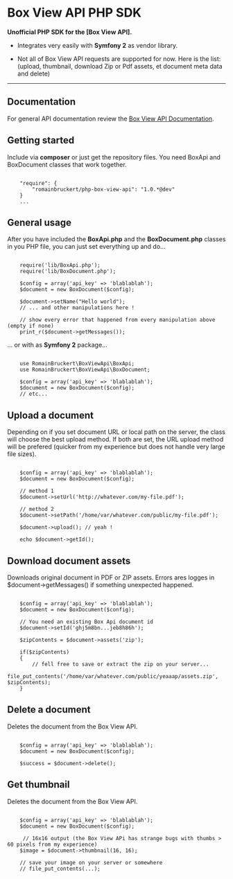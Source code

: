 Box View API PHP SDK
================
**Unofficial PHP SDK for the [Box View API].**

* Integrates very easily with **Symfony 2** as vendor library.

* Not all of Box View API requests are supported for now. Here is the list: (upload, thumbnail, download Zip or Pdf assets, et document meta data and delete)

- - -

Documentation
-------------
For general API documentation review the [Box View API Documentation](https://developers.box.com/view).


## Getting started

Include via **composer** or just get the repository files. You need BoxApi and BoxDocument classes that work together.

```

	"require": {
		"romainbruckert/php-box-view-api": "1.0.*@dev"
	}
	...
```

## General usage

After you have included the **BoxApi.php** and the **BoxDocument.php** classes in you PHP file, you can just set everything up and do...

```

	require('lib/BoxApi.php');
	require('lib/BoxDocument.php');

	$config = array('api_key' => 'blablablah');
	$document = new BoxDocument($config);
	
	$document->setName("Hello world");
	// ... and other manipulations here !
	
	// show every error that happened from every manipulation above (empty if none)
	print_r($document->getMessages());
```

... or with as **Symfony 2** package...

```

	use RomainBruckert\BoxViewApi\BoxApi;
	use RomainBruckert\BoxViewApi\BoxDocument;

	$config = array('api_key' => 'blablablah');
	$document = new BoxDocument($config);
	// etc...
```

## Upload a document

Depending on if you set document URL or local path on the server, the class will choose the best upload method. If both are set, the URL upload method will be prefered (quicker from my experience but does not handle very large file sizes).

```

	$config = array('api_key' => 'blablablah');
	$document = new BoxDocument($config);

	// method 1
	$document->setUrl('http://whatever.com/my-file.pdf');

	// method 2
	$document->setPath('/home/var/whatever.com/public/my-file.pdf');

	$document->upload(); // yeah !

	echo $document->getId();
```

## Download document assets

Downloads original document in PDF or ZIP assets. Errors ares logges in $document->getMessages() if something unexpected happened.

```

	$config = array('api_key' => 'blablablah');
	$document = new BoxDocument($config);

	// You need an existing Box Api document id
	$document->setId('ghj5m8bn...jeb8h86h');

	$zipContents = $document->assets('zip');

	if($zipContents)
	{
		// fell free to save or extract the zip on your server...
		file_put_contents('/home/var/whatever.com/public/yeaaap/assets.zip', $zipContents);
	}
```

## Delete a document

Deletes the document from the Box View API.

```

	$config = array('api_key' => 'blablablah');
	$document = new BoxDocument($config);

	$success = $document->delete();
```


## Get thumbnail

Deletes the document from the Box View API.

```

	$config = array('api_key' => 'blablablah');
	$document = new BoxDocument($config);

	 // 16x16 output (the Box View APi has strange bugs with thumbs > 60 pixels from my experience)
	$image = $document->thumbnail(16, 16);
	
	// save your image on your server or somewhere
	// file_put_contents(...);
```
